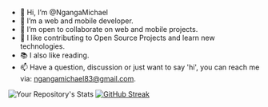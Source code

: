 - 👋 Hi, I’m @NgangaMichael
- 👀 I’m a web and mobile developer.
- 💞️ I’m open to collaborate on web and mobile projects.
- 📝 I like contributing to Open Source Projects and learn new technologies.
- 📚 I also like reading.
- 📫 Have a question, discussion or just want to say 'hi', you can reach me via: ngangamichael83@gmail.com. 

![Your Repository's Stats](https://github-readme-stats.vercel.app/api?username=NgangaMichael&show_icons=true)
[![GitHub Streak](http://github-readme-streak-stats.herokuapp.com?user=NgangaMichael&theme=dark&hide_border=true&fire=4887DD&sideLabels=4887DD&background=FFFFFF&stroke=4887DD&ring=4887DD&currStreakNum=4887DD&currStreakLabel=4887DD&sideNums=4887DD&dates=000000)](https://git.io/streak-stats)
